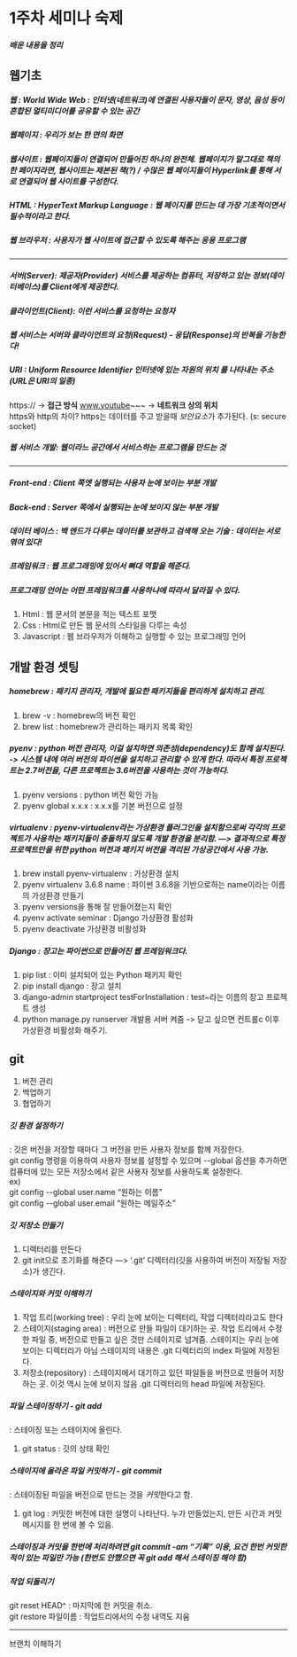 

1주차 세미나 숙제
======
#####  배운 내용을 정리

웹기초
------
##### 웹 : World Wide Web : 인터넷(네트워크)에 연결된 사용자들이 문자, 영상, 음성 등이 혼합된 멀티미디어를 공유할 수 있는 공간 
##### 웹페이지 : 우리가 보는 한 면의 화면 
##### 웹사이트 : 웹페이지들이 연결되어 만들어진 하나의 완전체. 웹페이지가 말그대로 책의 한 페이지라면, 웹사이트는 제본된 책(?) / 수많은 웹 페이지들이 Hyperlink를 통해 서로 연결되어 웹 사이트를 구성한다. 
##### HTML : HyperText Markup Language : 웹 페이지를 만드는 데 가장 기초적이면서 필수적이라고 한다. 
##### 웹 브라우저 : 사용자가 웹 사이트에 접근할 수 있도록 해주는 응용 프로그램 

------
##### 서버(Server): 제공자(Provider) 서비스를 제공하는 컴퓨터, 저장하고 있는 정보(데이터베이스)를 Client에게 제공한다. 
##### 클라이언트(Client): 이런 서비스를 요청하는 요청자 
##### 웹 서비스는 서버와 클라이언트의 요청(Request) - 응답(Response)의 반복을 기능한다! 
##### URI : Uniform Resource Identifier 인터넷에 있는 **자원의 위치** 를 나타내는 주소 (URL은 URI의 일종)<br>
https:// -> **접근 방식**         www.youtube~~~ -> **네트워크 상의 위치** <br>
https와 http의 차이? https는 데이터를 주고 받을때 *보안요소*가 추가된다. (s: secure socket) <br>

##### 웹 서비스 개발: 웹이라느 공간에서 서비스하는 프로그램을 만드는 것
------
##### Front-end : Client 쪽엣 실행되는 사용자 **눈에 보이는** 부분 개발 <br>
##### Back-end : Server 쪽에서 실행되는 **눈에 보이지 않는** 부분 개발 <br>
##### 데이터 베이스 : 백 엔드가 다루는 데이터를 보관하고 검색해 오는 기술 : 데이터는 서로 엮여 있다!
##### 프레임워크 : 웹 프로그래밍에 있어서 뼈대 역할을 해준다.  
##### 프로그래밍 언어는 어떤 프레임워크를 사용하냐에 따라서 달라질 수 있다.
##### 
1. Html : 웹 문서의 본문을 적는 텍스트 포맷
2. Css : Html로 만든 웹 문서의 스타일을 다루는 속성
3. Javascript : 웹 브라우저가 이해하고 실행할 수 있는 프로그래밍 언어

개발 환경 셋팅
--------
##### homebrew : 패키지 관리자, 개발에 필요한 패키지들을 편리하게 설치하고 관리.  
1. brew -v : homebrew의 버전 확인
2. brew list : homebrew가 관리하는 패키지 목록 확인

##### pyenv : python 버전 관리자, 이걸 설치하면 의존성(dependency)도 함께 설치된다. -> 시스템 내에 여러 버전의 파이썬을 설치하고 관리할 수 있게 한다. 따라서 특정 프로젝트는 2.7버전을, 다른 프로젝트는 3.6버전을 사용하는 것이 가능하다.
1. pyenv versions : python 버전 확인 가능
2. pyenv global x.x.x : x.x.x를 기본 버전으로 설정

##### virtualenv : pyenv-virtualenv라는 가상환경 플러그인을 설치함으로써 각각의 프로젝트가 사용하는 패키지들이 충돌하지 않도록 개발 환경을 분리함. —> 결과적으로 특정 프로젝트만을 위한 python 버전과 패키지 버전을 격리된 가상공간에서 사용 가능.
1. brew install pyenv-virtualenv : 가상환경 설치
2. pyenv virtualenv 3.6.8 name : 파이썬 3.6.8을 기반으로하는 name이라는 이름의 가상환경 만들기
3. pyenv versions을 통해 잘 만들어졌는지 확인
4. pyenv activate seminar : Django 가상환경 활성화
5. pyenv deactivate 가상환경 비활성화

##### Django : 장고는 파이썬으로 만들어진 웹 프레임워크다.
1. pip list : 이미 설치되어 있는 Python 패키지 확인
2. pip install django : 장고 설치
3. django-admin startproject testForInstallation : test~라는 이름의 장고 프로젝트 생성
4. python manage.py runserver 개발용 서버 켜줌 -> 닫고 싶으면 컨트롤c 이후 가상환경 비활성화 해주기. 

git
---------


1. 버전 관리
2. 백업하기
3. 협업하기

##### 깃 환경 설정하기 
: 깃은 버전을 저장할 때마다 그 버전을 만든 사용자 정보를 함께 저장한다.  
git config 명령을 이용하여 사용자 정보를 설정할 수 있으며 --global 옵션을 추가하면 컴퓨터에 있는 모든 저장소에서 같은 사용자 정보를 사용하도록 설정한다.  
ex)  
git config --global user.name “원하는 이름"  
git config --global user.email “원하는 메일주소”


##### 깃 저장소 만들기
1. 디렉터리를 만든다
2. git init으로 초기화를 해준다 —> ‘.git’ 디렉터리(깃을 사용하여 버전이 저장될 저장소)가 생긴다.

##### 스테이지와 커밋 이해하기
1. 작업 트리(working tree) : 우리 눈에 보이는 디렉터리, 작업 디렉터리라고도 한다 
2. 스테이지(staging area) : 버전으로 만들 파일이 대기하는 곳. 작업 트리에서 수정한 파일 중, 버전으로 만들고 싶은 것만 스테이지로 넘겨줌. 스테이지는 우리 눈에 보이는 디렉터리가 아님 스테이지의 내용은 .git 디렉터리의 index 파일에 저장된다.
3. 저장소(repository) : 스테이지에서 대기하고 있던 파일들을 버전으로 만들어 저장하는 곳. 이것 역시 눈에 보이지 않음 .git 디렉터리의 head 파일에 저장된다.

##### 파일 스테이징하기 - git add
: 스테이징 또는 스테이지에 올린다.
1. git status : 깃의 상태 확인

##### 스테이지에 올라온 파일 커밋하기 - git commit
: 스테이징된 파일을 버전으로 만드는 것을 *커밋*한다고 함.  

1. git log : 커밋한 버전에 대한 설명이 나타난다. 누가 만들었는지, 만든 시간과 커밋 메시지를 한 번에 볼 수 있음.

##### 스테이징과 커밋을 한번에 처리하려면 git commit -am “기록” 이용, 요건 한번 커밋한 적이 있는 파일만 가능 (한번도 안했으면 꼭 git add 해서 스테이징 해야 함)

##### 작업 되돌리기
git reset HEAD^ : 마지막에 한 커밋을 취소.  
git restore 파일이름 : 작업트리에서의 수정 내역도 지움

-------
브랜치 이해하기

